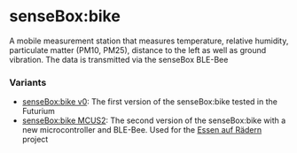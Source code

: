 # senseBox:bike

A mobile measurement station that measures temperature, relative humidity, particulate matter (PM10, PM25), distance to the left as well as ground vibration. The data is transmitted via the senseBox BLE-Bee

### Variants

- [senseBox:bike v0](senseBox-bike-v0): The first version of the senseBox:bike tested in the Futurium
- [senseBox:bike MCUS2](senseBox-bike-mcus2): The second version of the senseBox:bike with a new microcontroller and BLE-Bee. Used for the [Essen auf Rädern](https://essen.aufraedern.org/) project
